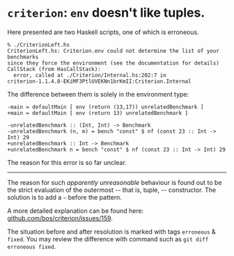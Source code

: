 `criterion`: `env` doesn't like tuples.
=======================================

Here presented are two Haskell scripts, one of which is erroneous.

    % ./CriterionLeft.hs
    CriterionLeft.hs: Criterion.env could not determine the list of your benchmarks
    since they force the environment (see the documentation for details)
    CallStack (from HasCallStack):
      error, called at ./Criterion/Internal.hs:202:7 in
    criterion-1.1.4.0-EKiMF3PtlUVEKNn1brKmII:Criterion.Internal

The difference between them is solely in the environment type:

    -main = defaultMain [ env (return (13,17)) unrelatedBenchmark ]
    +main = defaultMain [ env (return 13) unrelatedBenchmark ]
     
    -unrelatedBenchmark :: (Int, Int) -> Benchmark
    -unrelatedBenchmark (n, m) = bench "const" $ nf (const 23 :: Int -> Int) 29
    +unrelatedBenchmark :: Int -> Benchmark
    +unrelatedBenchmark n = bench "const" $ nf (const 23 :: Int -> Int) 29

The reason for this error is so far unclear.

---

The reason for such *apparently unreasonable* behaviour is found out to be the strict evaluation
of the outermost -- that is, tuple, -- constructor. The solution is to add a `~` before the
pattern.

A more detailed explanation can be found here:
[github.com/bos/criterion/issues/159](https://github.com/bos/criterion/issues/159).

The situation before and after resolution is marked with tags `erroneous` & `fixed`. You may
review the difference with command such as `git diff erroneous fixed`.
